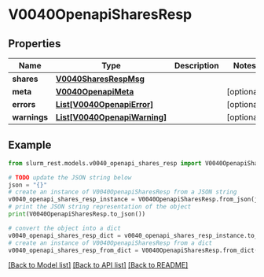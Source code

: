 # V0040OpenapiSharesResp


## Properties

Name | Type | Description | Notes
------------ | ------------- | ------------- | -------------
**shares** | [**V0040SharesRespMsg**](V0040SharesRespMsg.md) |  | 
**meta** | [**V0040OpenapiMeta**](V0040OpenapiMeta.md) |  | [optional] 
**errors** | [**List[V0040OpenapiError]**](V0040OpenapiError.md) |  | [optional] 
**warnings** | [**List[V0040OpenapiWarning]**](V0040OpenapiWarning.md) |  | [optional] 

## Example

```python
from slurm_rest.models.v0040_openapi_shares_resp import V0040OpenapiSharesResp

# TODO update the JSON string below
json = "{}"
# create an instance of V0040OpenapiSharesResp from a JSON string
v0040_openapi_shares_resp_instance = V0040OpenapiSharesResp.from_json(json)
# print the JSON string representation of the object
print(V0040OpenapiSharesResp.to_json())

# convert the object into a dict
v0040_openapi_shares_resp_dict = v0040_openapi_shares_resp_instance.to_dict()
# create an instance of V0040OpenapiSharesResp from a dict
v0040_openapi_shares_resp_from_dict = V0040OpenapiSharesResp.from_dict(v0040_openapi_shares_resp_dict)
```
[[Back to Model list]](../README.md#documentation-for-models) [[Back to API list]](../README.md#documentation-for-api-endpoints) [[Back to README]](../README.md)


